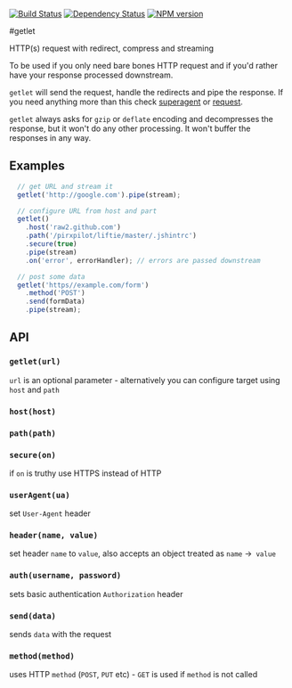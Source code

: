[![Build Status](https://img.shields.io/travis/pirxpilot/getlet.svg)](http://travis-ci.org/pirxpilot/getlet)
[![Dependency Status](https://img.shields.io/gemnasium/pirxpilot/getlet.svg)](https://gemnasium.com/pirxpilot/getlet)
[![NPM version](https://img.shields.io/npm/v/getlet.svg)](http://badge.fury.io/js/getlet)

#getlet

HTTP(s) request with redirect, compress and streaming

To be used if you only need bare bones HTTP request and if you'd rather have your response processed downstream.

`getlet` will send the request, handle the redirects and pipe the response.
If you need anything more than this check [superagent] or [request].

`getlet` always asks for `gzip` or `deflate` encoding and decompresses the response,
but it won't do any other processing. It won't buffer the responses in any way.

## Examples

```javascript
  // get URL and stream it
  getlet('http://google.com').pipe(stream);

  // configure URL from host and part
  getlet()
    .host('raw2.github.com')
    .path('/pirxpilot/liftie/master/.jshintrc')
    .secure(true)
    .pipe(stream)
    .on('error', errorHandler); // errors are passed downstream

  // post some data
  getlet('https//example.com/form')
    .method('POST')
    .send(formData)
    .pipe(stream);

```

## API


### `getlet(url)`

`url` is an optional parameter - alternatively you can configure target using `host` and `path`

### `host(host)`

### `path(path)`

### `secure(on)`

if `on` is truthy use HTTPS instead of HTTP

### `userAgent(ua)`

set `User-Agent` header

### `header(name, value)`

set header `name` to `value`, also accepts an object treated as `name` ->` value`

### `auth(username, password)`

sets basic authentication `Authorization` header

### `send(data)`

sends `data` with the request

### `method(method)`

uses HTTP `method` (`POST`, `PUT` etc) - `GET` is used if `method` is not called


[request]: https://github.com/mikeal/request
[superagent]: http://visionmedia.github.io/superagent/
